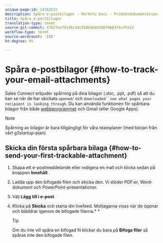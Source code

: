 ```yaml
---
unique-page-id: 14352537
description: Spåra e-postbilagor - Marketo Docs - Produktdokumentation
title: Spåra e-postbilagor
translation-type: tm+mt
source-git-commit: 47b2fee7d146c3dc558d4bbb10070683f4cdfd3d
workflow-type: tm+mt
source-wordcount: '155'
ht-degree: 0%

---
```



# Spåra e-postbilagor {#how-to-track-your-email-attachments}

Sales Connect erbjuder spårning på dina bilagor (.doc, .ppt, .pdf) så att du kan se när de har skickats `opened/` och `downloaded``see what pages your recipient is looking through`. Du kan använda funktionen för spårbara bilagor från både [webbprogrammet](http://toutapp.com/login) och Gmail (eller Google Apps).

>[!NOTE]
>
>Spårning av bilagor är bara tillgängligt för våra teamplaner (med början från vårt g3startup-plan).

## Skicka din första spårbara bilaga {#how-to-send-your-first-trackable-attachment}

1. Skapa ett e-postmeddelande eller redigera en mall och klicka sedan på knappen **Innehåll** .
1. Ladda upp den bifogade filen och skicka den. Vi stöder PDF:er, Word-dokument och PowerPoint-presentationer.
1. Välj **Lägg till i e-post**.
1. Klicka på **Skicka** och starta din livefeed. Mottagarna visas när de öppnar och bläddrar igenom de bifogade filerna.* *

   >[!TIP]
   >
   >Om du inte vill spåra en bifogad fil klickar du bara på **Bifoga filer** så spåras inte den bifogade filen.

